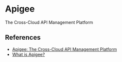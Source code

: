 # Apigee

The Cross-Cloud API Management Platform

## References

- [Apigee: The Cross-Cloud API Management Platform](https://cloud.google.com/apigee)
- [What is Apigee?](https://cloud.google.com/apigee/docs/api-platform/get-started/what-apigee)
